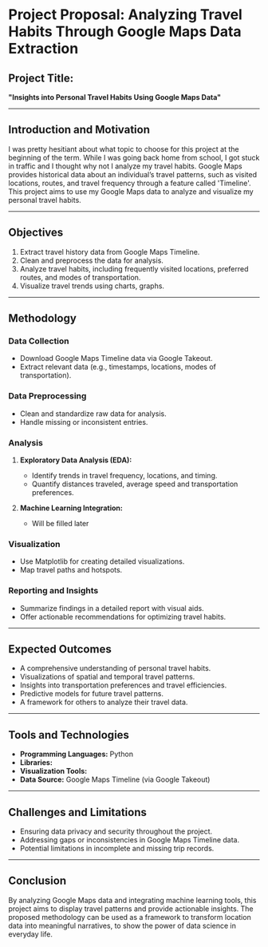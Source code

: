 # **Project Proposal: Analyzing Travel Habits Through Google Maps Data Extraction**

## **Project Title:**  
**"Insights into Personal Travel Habits Using Google Maps Data"**

---

## **Introduction and Motivation**  
I was pretty hesitiant about what topic to choose for this project at the beginning of the term. While I was going back home from school, I got stuck in traffic and I thought why not I analyze my travel habits. Google Maps provides historical data about an individual’s travel patterns, such as visited locations, routes, and travel frequency through a feature called 'Timeline'. This project aims to use my Google Maps data to analyze and visualize my personal travel habits.

---

## **Objectives**  
1. Extract travel history data from Google Maps Timeline.  
2. Clean and preprocess the data for analysis.  
3. Analyze travel habits, including frequently visited locations, preferred routes, and modes of transportation.  
4. Visualize travel trends using charts, graphs.
   
---

## **Methodology**

### **Data Collection**  
- Download Google Maps Timeline data via Google Takeout.  
- Extract relevant data (e.g., timestamps, locations, modes of transportation).  

### **Data Preprocessing**  
- Clean and standardize raw data for analysis.  
- Handle missing or inconsistent entries.  

### **Analysis**  
1. **Exploratory Data Analysis (EDA):**  
   - Identify trends in travel frequency, locations, and timing.  
   - Quantify distances traveled, average speed and transportation preferences.  

2. **Machine Learning Integration:**  
   - Will be filled later  

### **Visualization**  
- Use Matplotlib for creating detailed visualizations.  
- Map travel paths and hotspots.

### **Reporting and Insights**  
- Summarize findings in a detailed report with visual aids.  
- Offer actionable recommendations for optimizing travel habits.  

---

## **Expected Outcomes**  
- A comprehensive understanding of personal travel habits.  
- Visualizations of spatial and temporal travel patterns.  
- Insights into transportation preferences and travel efficiencies.  
- Predictive models for future travel patterns.  
- A framework for others to analyze their travel data.  

---

## **Tools and Technologies**  
- **Programming Languages:** Python
- **Libraries:** 
- **Visualization Tools:**   
- **Data Source:** Google Maps Timeline (via Google Takeout)  

---

## **Challenges and Limitations**  
- Ensuring data privacy and security throughout the project.  
- Addressing gaps or inconsistencies in Google Maps Timeline data.  
- Potential limitations in incomplete and missing trip records.  

---

## **Conclusion**  
By analyzing Google Maps data and integrating machine learning tools, this project aims to display travel patterns and provide actionable insights. The proposed methodology can be used as a framework to transform location data into meaningful narratives, to show the power of data science in everyday life.  
